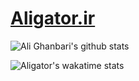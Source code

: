 # [Aligator.ir](https://www.aligator.ir/)

![Ali Ghanbari's github stats](https://github-readme-stats.vercel.app/api?username=ali2236&show_icons=true)

![Aligator's wakatime stats](https://github-readme-stats.vercel.app/api/wakatime?username=aligator)
